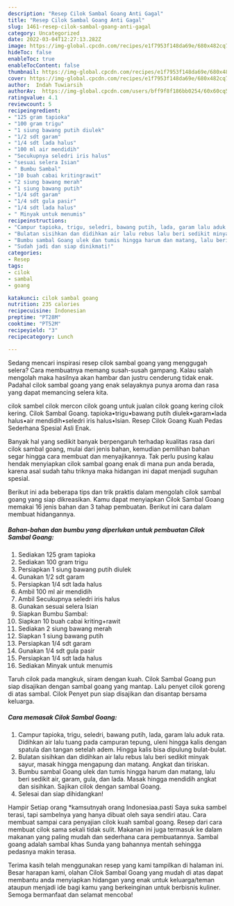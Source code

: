 ```yaml
---
description: "Resep Cilok Sambal Goang Anti Gagal"
title: "Resep Cilok Sambal Goang Anti Gagal"
slug: 1461-resep-cilok-sambal-goang-anti-gagal
category: Uncategorized
date: 2022-03-04T12:27:13.282Z
image: https://img-global.cpcdn.com/recipes/e1f7953f148da69e/680x482cq70/cilok-sambal-goang-foto-resep-utama.jpg
hideToc: false
enableToc: true
enableTocContent: false
thumbnail: https://img-global.cpcdn.com/recipes/e1f7953f148da69e/680x482cq70/cilok-sambal-goang-foto-resep-utama.jpg
cover: https://img-global.cpcdn.com/recipes/e1f7953f148da69e/680x482cq70/cilok-sambal-goang-foto-resep-utama.jpg
author:  Indah Tuwiarsih
authorAv:  https://img-global.cpcdn.com/users/bff9f8f186bb0254/60x60cq50/avatar.jpg
ratingvalue: 4.1
reviewcount: 5
recipeingredient:
- "125 gram tapioka"
- "100 gram trigu"
- "1 siung bawang putih diulek"
- "1/2 sdt garam"
- "1/4 sdt lada halus"
- "100 ml air mendidih"
- "Secukupnya seledri iris halus"
- "sesuai selera Isian"
- " Bumbu Sambal"
- "10 buah cabai kritingrawit"
- "2 siung bawang merah"
- "1 siung bawang putih"
- "1/4 sdt garam"
- "1/4 sdt gula pasir"
- "1/4 sdt lada halus"
- " Minyak untuk menumis"
recipeinstructions:
- "Campur tapioka, trigu, seledri, bawang putih, lada, garam lalu aduk rata. Didihkan air lalu tuang pada campuran tepung, uleni hingga kalis dengan spatula dan tangan setelah adem. Hingga kalis bisa dipulung bulat-bulat."
- "Bulatan sisihkan dan didihkan air lalu rebus lalu beri sedikit minyak sayur, masak hingga mengapung dan matang. Angkat dan tiriskan."
- "Bumbu sambal Goang ulek dan tumis hingga harum dan matang, lalu beri sedikit air, garam, gula, dan lada. Masak hingga mendidih angkat dan sisihkan. Sajikan cilok dengan sambal Goang."
- "Sudah jadi dan siap dinikmati!"
categories:
- Resep
tags:
- cilok
- sambal
- goang

katakunci: cilok sambal goang 
nutrition: 235 calories
recipecuisine: Indonesian
preptime: "PT28M"
cooktime: "PT52M"
recipeyield: "3"
recipecategory: Lunch

---
```



Sedang mencari inspirasi resep cilok sambal goang yang menggugah selera? Cara membuatnya memang susah-susah gampang. Kalau salah mengolah maka hasilnya akan hambar dan justru cenderung tidak enak. Padahal cilok sambal goang yang enak selayaknya punya aroma dan rasa yang dapat memancing selera kita.


cilok sambel cilok mercon cilok goang untuk jualan cilok goang kering cilok kering. Cilok Sambal Goang. tapioka•trigu•bawang putih diulek•garam•lada halus•air mendidih•seledri iris halus•Isian. Resep Cilok Goang Kuah Pedas Sederhana Spesial Asli Enak.

Banyak hal yang sedikit banyak berpengaruh terhadap kualitas rasa dari cilok sambal goang, mulai dari jenis bahan, kemudian pemilihan bahan segar hingga cara membuat dan menyajikannya. Tak perlu pusing kalau hendak menyiapkan cilok sambal goang enak di mana pun anda berada, karena asal sudah tahu triknya maka hidangan ini dapat menjadi suguhan spesial.


Berikut ini ada beberapa tips dan trik praktis dalam mengolah cilok sambal goang yang siap dikreasikan. Kamu dapat menyiapkan Cilok Sambal Goang memakai 16 jenis bahan dan 3 tahap pembuatan. Berikut ini cara dalam membuat hidangannya.

<!--inarticleads1-->

##### Bahan-bahan dan bumbu yang diperlukan untuk pembuatan Cilok Sambal Goang:

1. Sediakan 125 gram tapioka
1. Sediakan 100 gram trigu
1. Persiapkan 1 siung bawang putih diulek
1. Gunakan 1/2 sdt garam
1. Persiapkan 1/4 sdt lada halus
1. Ambil 100 ml air mendidih
1. Ambil Secukupnya seledri iris halus
1. Gunakan sesuai selera Isian
1. Siapkan  Bumbu Sambal:
1. Siapkan 10 buah cabai kriting+rawit
1. Sediakan 2 siung bawang merah
1. Siapkan 1 siung bawang putih
1. Persiapkan 1/4 sdt garam
1. Gunakan 1/4 sdt gula pasir
1. Persiapkan 1/4 sdt lada halus
1. Sediakan  Minyak untuk menumis


Taruh cilok pada mangkuk, siram dengan kuah. Cilok Sambal Goang pun siap disajikan dengan sambal goang yang mantap. Lalu penyet cilok goreng di atas sambal. Cilok Penyet pun siap disajikan dan disantap bersama keluarga. 

<!--inarticleads2-->

##### Cara memasak Cilok Sambal Goang:

1. Campur tapioka, trigu, seledri, bawang putih, lada, garam lalu aduk rata. Didihkan air lalu tuang pada campuran tepung, uleni hingga kalis dengan spatula dan tangan setelah adem. Hingga kalis bisa dipulung bulat-bulat.
1. Bulatan sisihkan dan didihkan air lalu rebus lalu beri sedikit minyak sayur, masak hingga mengapung dan matang. Angkat dan tiriskan.
1. Bumbu sambal Goang ulek dan tumis hingga harum dan matang, lalu beri sedikit air, garam, gula, dan lada. Masak hingga mendidih angkat dan sisihkan. Sajikan cilok dengan sambal Goang.
1. Selesai dan siap dihidangkan!

Hampir Setiap orang *kamsutnyah orang Indonesiaa.pasti Saya suka sambel terasi, tapi sambelnya yang hanya dibuat oleh saya sendiri atau. Cara membuat sampai cara penyajian cilok kuah sambal goang. Resep dari cara membuat cilok sama sekali tidak sulit. Makanan ini juga termasuk ke dalam makanan yang paling mudah dan sederhana cara pembuatannya. Sambal goang adalah sambal khas Sunda yang bahannya mentah sehingga pedasnya makin terasa. 

Terima kasih telah menggunakan resep yang kami tampilkan di halaman ini. Besar harapan kami, olahan Cilok Sambal Goang yang mudah di atas dapat membantu anda menyiapkan hidangan yang enak untuk keluarga/teman ataupun menjadi ide bagi kamu yang berkeinginan untuk berbisnis kuliner. Semoga bermanfaat dan selamat mencoba!
